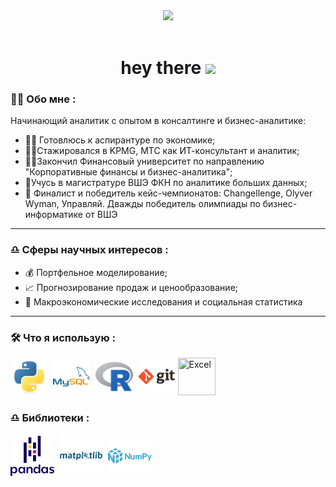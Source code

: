 

<div id="header" align="center">
  <img src="https://media2.giphy.com/media/v1.Y2lkPTc5MGI3NjExZHl2ZWJ5dmY1OWplMmtuNnVneDM4M3QxOGJkbDZlc2Jhcm1qZjMwYSZlcD12MV9pbnRlcm5hbF9naWZfYnlfaWQmY3Q9Zw/l3q2WMhNcyFOWP280/giphy.gif" width="200"/>
</div>

<div id="badges" align="center">
  <img src="https://komarev.com/ghpvc/?username=zarzir2022&style=flat-square&color=blue" alt=""/>
  <h1>
  hey there
  <img src="https://media.giphy.com/media/hvRJCLFzcasrR4ia7z/giphy.gif" width="30px"/>
  </h1>
</div>



### :man_technologist: Обо мне :
Начинающий аналитик с опытом в консалтинге и бизнес-аналитике:
- 👨‍🔬 Готовлюсь к аспирантуре по экономике;
- :man_office_worker:Стажировался в KPMG, МТС как ИТ-консультант и аналитик;
- :man_student:Закончил Финансовый университет по направлению "Корпоративные финансы и бизнес-аналитика";
- :rocket:Учусь в магистратуре ВШЭ ФКН по аналитике больших данных;
- 🥇 Финалист и победитель кейс-чемпионатов: Changellenge, Olyver Wyman, Управляй. Дважды победитель олимпиады по бизнес-информатике от ВШЭ
---
### ♎ Сферы научных интересов :
- :moneybag: Портфельное моделирование;
- :chart_with_upwards_trend: Прогнозирование продаж и ценообразование;
- :city_sunrise: Макроэкономические исследования и социальная статистика
---
### :hammer_and_wrench: Что я использую :
<div>
  <img src="https://github.com/devicons/devicon/blob/master/icons/python/python-original.svg" title="Python" alt="Python" width="60" height="60"/>&nbsp;
  <img src="https://github.com/devicons/devicon/blob/master/icons/mysql/mysql-original-wordmark.svg" title="MySQL"  alt="MySQL" width="60" height="60"/>&nbsp;
  <img src="https://github.com/devicons/devicon/blob/master/icons/r/r-original.svg" title="R" alt="R" width="60" height="60"/>&nbsp;
  <img src="https://github.com/devicons/devicon/blob/master/icons/git/git-original-wordmark.svg" title="Git" **alt="Git" width="60" height="60"/>
  <img src="https://upload.wikimedia.org/wikipedia/commons/7/73/Microsoft_Excel_2013-2019_logo.svg" title="Excel" **alt="Excel" width="60" height="60"/>
</div>

### ♎ Библиотеки :
<div>
  <img src="https://github.com/devicons/devicon/blob/master/icons/pandas/pandas-original-wordmark.svg" title="Pandas" alt="Pandas" width="70" height="70"/>&nbsp;
  <img src="https://github.com/devicons/devicon/blob/master/icons/matplotlib/matplotlib-plain-wordmark.svg" title="matplotlib"  alt="matplotlib" width="70" height="70"/>&nbsp;
  <img src="https://github.com/devicons/devicon/blob/master/icons/numpy/numpy-plain-wordmark.svg" title="numpy"  alt="numpy" width="70" height="70"/>&nbsp;
</div>


